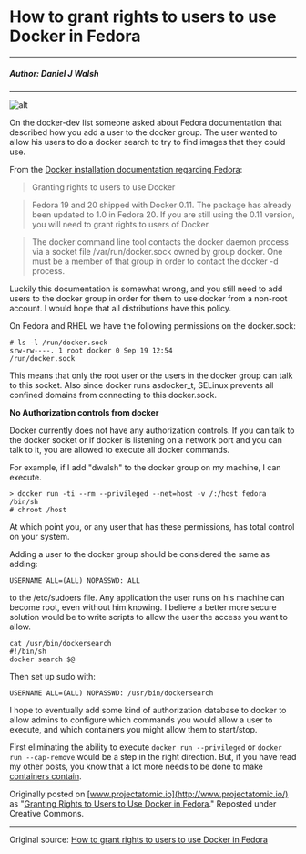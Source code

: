 # How to grant rights to users to use Docker in Fedora

---

##### Author: Daniel J Walsh 

---

![alt](http://resource.docker.cn/biz-debucketizeorgchart-a.png)

On the docker-dev list someone asked about Fedora documentation that described how you add a user to the docker group. The user wanted to allow his users to do a docker search to try to find images that they could use.

From the [Docker installation documentation regarding Fedora](http://docs.docker.com/installation/fedora/):

> Granting rights to users to use Docker

> Fedora 19 and 20 shipped with Docker 0.11. The package has already been updated to 1.0 in Fedora 20. If you are still using the 0.11 version, you will need to grant rights to users of Docker.

> The docker command line tool contacts the docker daemon process via a socket file /var/run/docker.sock owned by group docker. One must be a member of that group in order to contact the docker -d process.

Luckily this documentation is somewhat wrong, and you still need to add users to the docker group in order for them to use docker from a non-root account. I would hope that all distributions have this policy.

On Fedora and RHEL we have the following permissions on the docker.sock:

```
# ls -l /run/docker.sock
srw-rw----. 1 root docker 0 Sep 19 12:54
/run/docker.sock
```

This means that only the root user or the users in the docker group can talk to this socket. Also since docker runs asdocker_t, SELinux prevents all confined domains from connecting to this docker.sock.

**No Authorization controls from docker**

Docker currently does not have any authorization controls. If you can talk to the docker socket or if docker is listening on a network port and you can talk to it, you are allowed to execute all docker commands.

For example, if I add "dwalsh" to the docker group on my machine, I can execute.

```
> docker run -ti --rm --privileged --net=host -v /:/host fedora /bin/sh
# chroot /host
```

At which point you, or any user that has these permissions, has total control on your system.

Adding a user to the docker group should be considered the same as adding:

```
USERNAME ALL=(ALL) NOPASSWD: ALL
```

to the /etc/sudoers file. Any application the user runs on his machine can become root, even without him knowing. I believe a better more secure solution would be to write scripts to allow the user the access you want to allow.

```
cat /usr/bin/dockersearch
#!/bin/sh
docker search $@
```

Then set up sudo with:

```
USERNAME ALL=(ALL) NOPASSWD: /usr/bin/dockersearch
```

I hope to eventually add some kind of authorization database to docker to allow admins to configure which commands you would allow a user to execute, and which containers you might allow them to start/stop.

First eliminating the ability to execute `docker run --privileged` or `docker run --cap-remove` would be a step in the right direction. But, if you have read my other posts, you know that a lot more needs to be done to make [containers contain](http://www.projectatomic.io/blog/2014/09/keeping-up-with-docker-security/).

Originally posted on [www.projectatomic.io](http://www.projectatomic.io/) as "[Granting Rights to Users to Use Docker in Fedora](http://www.projectatomic.io/blog/2014/09/granting-rights-to-users-to-use-docker-in-fedora/)." Reposted under Creative Commons.

---

Original source: [How to grant rights to users to use Docker in Fedora](http://opensource.com/business/14/10/docker-user-rights-fedora)